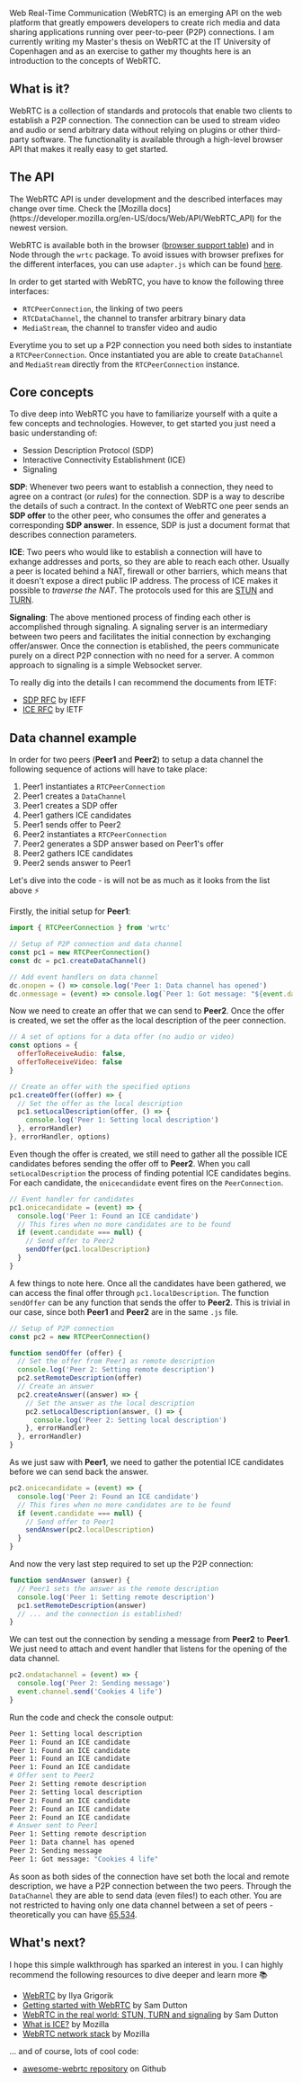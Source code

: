 Web Real-Time Communication (WebRTC) is an emerging API on the web platform that greatly empowers developers to create rich media and data sharing applications running over peer-to-peer (P2P) connections. I am currently writing my Master's thesis on WebRTC at the IT University of Copenhagen and as an exercise to gather my thoughts here is an introduction to the concepts of WebRTC.

## What is it?
 WebRTC is a collection of standards and protocols that enable two clients to establish a P2P connection. The connection can be used to stream video and audio or send arbitrary data without relying on plugins or other third-party software. The functionality is available through a high-level browser API that makes it really easy to get started.

## The API
<p class="article__notice">The WebRTC API is under development and the described interfaces may change over time. Check the [Mozilla docs](https://developer.mozilla.org/en-US/docs/Web/API/WebRTC_API) for the newest version.</p>

WebRTC is available both in the browser ([browser support table](http://iswebrtcreadyyet.com/)) and in Node through the `wrtc` package. To avoid issues with browser prefixes for the different interfaces, you can use `adapter.js` which can be found [here](https://github.com/webrtc/adapter).

In order to get started with WebRTC, you have to know the following three interfaces:

- `RTCPeerConnection`, the linking of two peers
- `RTCDataChannel`, the channel to transfer arbitrary binary data
- `MediaStream`, the channel to transfer video and audio

Everytime you to set up a P2P connection you need both sides to instantiate a `RTCPeerConnection`. Once instantiated you are able to create `DataChannel` and `MediaStream` directly from the `RTCPeerConnection` instance.

## Core concepts
To dive deep into WebRTC you have to familiarize yourself with a quite a few concepts and technologies. However, to get started you just need a basic understanding of:

- Session Description Protocol (SDP)
- Interactive Connectivity Establishment (ICE)
- Signaling

**SDP**: Whenever two peers want to establish a connection, they need to agree on a contract (or *rules*) for the connection. SDP is a way to describe the details of such a contract. In the context of WebRTC one peer sends an **SDP offer** to the other peer, who consumes the offer and generates a corresponding **SDP answer**. In essence, SDP is just a document format that describes connection parameters. 

**ICE**: Two peers who would like to establish a connection will have to exhange addresses and ports, so they are able to reach each other. Usually a peer is located behind a NAT, firewall or other barriers, which means that it doesn't expose a direct public IP address. The process of ICE makes it possible to *traverse the NAT*. The protocols used for this are [STUN](https://en.wikipedia.org/wiki/STUN) and [TURN](https://en.wikipedia.org/wiki/Traversal_Using_Relays_around_NAT).

**Signaling**: The above mentioned process of finding each other is accomplished through signaling. A signaling server is an intermediary between two peers and facilitates the initial connection by exchanging offer/answer. Once the connection is etablished, the peers communicate purely on a direct P2P connection with no need for a server. A common approach to signaling is a simple Websocket server.

To really dig into the details I can recommend the documents from IETF:

- [SDP RFC](https://tools.ietf.org/search/rfc3264) by IEFF
- [ICE RFC](https://tools.ietf.org/search/rfc5245) by IETF

## Data channel example
In order for two peers (**Peer1** and **Peer2**) to setup a data channel the following sequence of actions will have to take place:

1. Peer1 instantiates a `RTCPeerConnection`
2. Peer1 creates a `DataChannel`
3. Peer1 creates a SDP offer
4. Peer1 gathers ICE candidates
5. Peer1 sends offer to Peer2
6. Peer2 instantiates a `RTCPeerConnection`
7. Peer2 generates a SDP answer based on Peer1's offer
8. Peer2 gathers ICE candidates
9. Peer2 sends answer to Peer1

Let's dive into the code - is will not be as much as it looks from the list above ⚡️

Firstly, the initial setup for **Peer1**:

```javascript
import { RTCPeerConnection } from 'wrtc'

// Setup of P2P connection and data channel
const pc1 = new RTCPeerConnection()
const dc = pc1.createDataChannel()

// Add event handlers on data channel
dc.onopen = () => console.log('Peer 1: Data channel has opened')
dc.onmessage = (event) => console.log(`Peer 1: Got message: "${event.data}"`)
``` 

Now we need to create an offer that we can send to **Peer2**. Once the offer is created, we set the offer as the local description of the peer connection.

```javascript
// A set of options for a data offer (no audio or video)
const options = {
  offerToReceiveAudio: false,
  offerToReceiveVideo: false
}

// Create an offer with the specified options
pc1.createOffer((offer) => {
  // Set the offer as the local description
  pc1.setLocalDescription(offer, () => {
    console.log('Peer 1: Setting local description')
  }, errorHandler)
}, errorHandler, options)
```

Even though the offer is created, we still need to gather all the possible ICE candidates befores sending the offer off to **Peer2**. When you call `setLocalDescription` the process of finding potential ICE candidates begins. For each candidate, the `onicecandidate` event fires on the `PeerConnection`. 

```javascript
// Event handler for candidates
pc1.onicecandidate = (event) => {
  console.log('Peer 1: Found an ICE candidate')
  // This fires when no more candidates are to be found
  if (event.candidate === null) {
    // Send offer to Peer2
    sendOffer(pc1.localDescription)
  }
}
```

A few things to note here. Once all the candidates have been gathered, we can access the final offer through `pc1.localDescription`. The function `sendOffer` can be any function that sends the offer to **Peer2**. This is trivial in our case, since both **Peer1** and **Peer2** are in the same `.js` file.

```javascript
// Setup of P2P connection
const pc2 = new RTCPeerConnection()

function sendOffer (offer) {
  // Set the offer from Peer1 as remote description
  console.log('Peer 2: Setting remote description')
  pc2.setRemoteDescription(offer)
  // Create an answer
  pc2.createAnswer((answer) => {
    // Set the answer as the local description
    pc2.setLocalDescription(answer, () => {
      console.log('Peer 2: Setting local description')
    }, errorHandler)
  }, errorHandler)
}
```

As we just saw with **Peer1**, we need to gather the potential ICE candidates before we can send back the answer.

```javascript
pc2.onicecandidate = (event) => {
  console.log('Peer 2: Found an ICE candidate')
  // This fires when no more candidates are to be found
  if (event.candidate === null) {
    // Send offer to Peer1
    sendAnswer(pc2.localDescription)
  }
}
```

And now the very last step required to set up the P2P connection:

```javascript
function sendAnswer (answer) {
  // Peer1 sets the answer as the remote description
  console.log('Peer 1: Setting remote description')
  pc1.setRemoteDescription(answer)
  // ... and the connection is established!
}
```

We can test out the connection by sending a message from **Peer2** to **Peer1**. We just need to attach and event handler that listens for the opening of the data channel.

```javascript
pc2.ondatachannel = (event) => {
  console.log('Peer 2: Sending message')
  event.channel.send('Cookies 4 life')
}
```

Run the code and check the console output: 

```bash
Peer 1: Setting local description
Peer 1: Found an ICE candidate
Peer 1: Found an ICE candidate
Peer 1: Found an ICE candidate
Peer 1: Found an ICE candidate
# Offer sent to Peer2
Peer 2: Setting remote description
Peer 2: Setting local description
Peer 2: Found an ICE candidate
Peer 2: Found an ICE candidate
Peer 2: Found an ICE candidate
# Answer sent to Peer1
Peer 1: Setting remote description
Peer 1: Data channel has opened
Peer 2: Sending message
Peer 1: Got message: "Cookies 4 life"
```

As soon as both sides of the connection have set both the local and remote description, we have a P2P connection between the two peers. Through the `DataChannel` they are able to send data (even files!) to each other.
You are not restricted to having only one data channel between a set of peers - theoretically you can have [65,534](https://developer.mozilla.org/en-US/docs/Web/API/RTCDataChannel).

## What's next?
I hope this simple walkthrough has sparked an interest in you. I can highly recommend the following resources to dive deeper and learn more 📚

- [WebRTC](https://hpbn.co/webrtc/) by Ilya Grigorik
- [Getting started with WebRTC](https://www.html5rocks.com/en/tutorials/webrtc/basics/) by Sam Dutton
- [WebRTC in the real world: STUN, TURN and signaling](http://www.html5rocks.com/en/tutorials/webrtc/infrastructure/) by Sam Dutton
- [What is ICE?](https://www.youtube.com/watch?v=7qAQuC9muf8) by Mozilla
- [WebRTC network stack](https://www.youtube.com/watch?v=ZkEOSrHEXX8) by Mozilla

... and of course, lots of cool code:

- [awesome-webrtc repository](https://github.com/openrtc-io/awesome-webrtc) on Github
